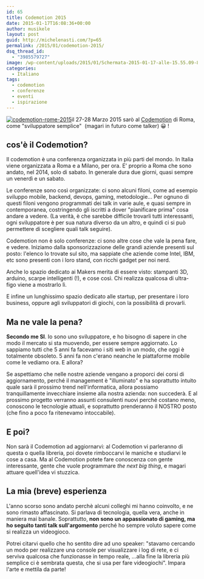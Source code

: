 ```yaml
---
id: 65
title: Codemotion 2015
date: 2015-01-17T16:08:36+00:00
author: musikele
layout: post
guid: http://michelenasti.com/?p=65
permalink: /2015/01/codemotion-2015/
dsq_thread_id:
  - "3985579727"
image: /wp-content/uploads/2015/01/Schermata-2015-01-17-alle-15.55.09-825x510.png
categories:
  - Italiano
tags:
  - codemotion
  - conferenze
  - eventi
  - ispirazione
---
```

[<img class="full-width alignleft wp-image-78 size-large" src="https://i2.wp.com/michelenasti.com/wp-content/uploads/2015/01/Schermata-2015-01-17-alle-15.55.09-1024x486.png?fit=920%2C437" alt="codemotion-rome-2015" srcset="https://i2.wp.com/michelenasti.com/wp-content/uploads/2015/01/Schermata-2015-01-17-alle-15.55.09.png?resize=1024%2C486 1024w, https://i2.wp.com/michelenasti.com/wp-content/uploads/2015/01/Schermata-2015-01-17-alle-15.55.09.png?resize=300%2C142 300w, https://i2.wp.com/michelenasti.com/wp-content/uploads/2015/01/Schermata-2015-01-17-alle-15.55.09.png?w=1106 1106w" sizes="(max-width: 920px) 100vw, 920px" data-recalc-dims="1" />](https://i2.wp.com/michelenasti.com/wp-content/uploads/2015/01/Schermata-2015-01-17-alle-15.55.09.png)il 27-28 Marzo 2015 sarò al [Codemotion](http://rome2015.codemotionworld.com/) di Roma, come "sviluppatore semplice"  (magari in futuro come talker) 😀 !

## cos'è il Codemotion?

Il codemotion è una conferenza organizzata in più parti del mondo. In Italia viene organizzata a Roma e a Milano, per ora. E' proprio a Roma che sono andato, nel 2014, solo di sabato. In generale dura due giorni, quasi sempre un venerdì e un sabato.

Le conferenze sono così organizzate: ci sono alcuni filoni, come ad esempio sviluppo mobile, backend, devops, gaming, metodologie... Per ognuno di questi filoni vengono programmati dei talk in varie aule, e quasi sempre in contemporanea, costringendo gli iscritti a dover "pianificare prima" cosa andare a vedere. (La verità, è che sarebbe difficile trovarli tutti interessanti, ogni sviluppatore è per sua natura diverso da un altro, e quindi ci si può permettere di scegliere quali talk seguire).

Codemotion non è solo conferenze: ci sono altre cose che vale la pena fare, e vedere. Iniziamo dalla sponsorizzazione delle grandi aziende presenti sul posto: l'elenco lo trovate sul sito, ma sappiate che aziende come Intel, IBM, etc sono presenti con i loro stand, con ricchi gadget per noi nerd.

Anche lo spazio dedicato ai Makers merita di essere visto: stampanti 3D, arduino, scarpe intelligenti (!), e cose così. Chi realizza qualcosa di ultra-figo viene a mostrarlo lì.

E infine un lunghissimo spazio dedicato alle startup, per presentare i loro business, oppure agli sviluppatori di giochi, con la possibilità di provarli.

## Ma ne vale la pena?

**Secondo me SI**. Io sono uno sviluppatore, e ho bisogno di sapere in che modo il mercato si sta muovendo, per essere sempre aggiornato. Lo sappiamo tutti che 5 anni fa facevamo i siti web in un modo, che oggi è totalmente obsoleto. 5 anni fa non c'erano neanche le piattaforme mobile come le vediamo ora. E allora?

Se aspettiamo che nelle nostre aziende vengano a proporci dei corsi di aggiornamento, perché il management è "illuminato" e ha soprattutto intuito quale sarà il prossimo trend nell'informatica, allora possiamo tranquillamente invecchiare insieme alla nostra azienda: non succederà. E al prossimo progetto verranno assunti consulenti nuovi perché costano meno, conoscono le tecnologie attuali, e soprattutto prenderanno il NOSTRO posto (che fino a poco fa ritenevamo intoccabile).

## E poi?

Non sarà il Codemotion ad aggiornarvi: al Codemotion vi parleranno di questa o quella libreria, poi dovete rimboccarvi le maniche e studiarvi le cose a casa. Ma al Codemotion potete fare conoscenza con gente interessante, gente che vuole programmare _the next big thing_, e magari attuare quell'idea vi stuzzica.

## La mia (breve) esperienza

L'anno scorso sono andato perchè alcuni colleghi mi hanno coinvolto, e ne sono rimasto affascinato. Si parlava di tecnologia, quella vera, anche in maniera mai banale. Soprattutto, **non sono un appassionato di gaming, ma ho seguito tanti talk sull'argomento** perché ho sempre voluto sapere come si realizza un videogioco.

Potrei citarvi quello che ho sentito dire ad uno speaker: "stavamo cercando un modo per realizzare una console per visualizzare i log di rete, e ci serviva qualcosa che funzionasse in tempo reale, ...alla fine la libreria più semplice ci è sembrata questa, che si usa per fare videogiochi". Impara l'arte e mettila da parte!